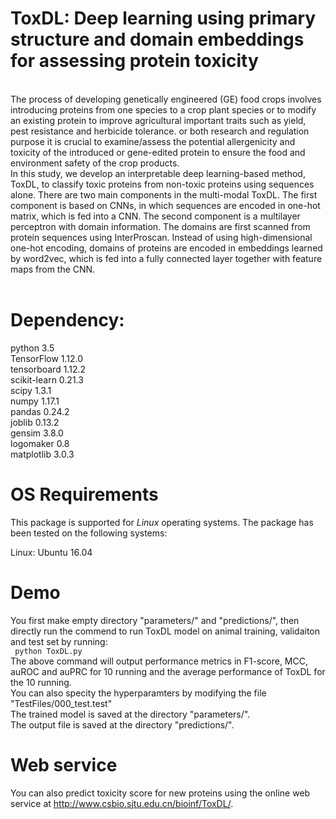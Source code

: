 # ToxDL: Deep learning using primary structure and domain embeddings for assessing protein toxicity
<br>
The process of developing genetically engineered (GE) food crops involves introducing proteins from one species to a crop plant species or to modify an existing protein to improve agricultural important traits such as yield, pest resistance and herbicide tolerance. or both research and regulation purpose it is crucial to examine/assess the potential allergenicity and toxicity of the introduced or gene-edited protein to ensure the food and environment safety of the crop products.<br>
In this study, we develop an interpretable deep learning-based method, ToxDL, to classify toxic proteins from non-toxic proteins using sequences alone. There are two main components in the multi-modal ToxDL. The first component is based on CNNs, in which sequences are encoded in one-hot matrix, which is fed into a CNN. The second component is a multilayer perceptron with domain information. The domains are first scanned from protein sequences using InterProscan. Instead of using high-dimensional one-hot encoding, domains of proteins are encoded in embeddings learned by word2vec, which is fed into a fully connected layer together with feature maps from the CNN.
<br>
<br>

# Dependency:
python              3.5 <br>
TensorFlow          1.12.0 <br>
tensorboard         1.12.2 <br>
scikit-learn         0.21.3 <br>
scipy               1.3.1 <br>
numpy               1.17.1 <br>
pandas              0.24.2 <br>
joblib              0.13.2 <br>
gensim              3.8.0 <br>
logomaker           0.8 <br>
matplotlib          3.0.3 <br>


# OS Requirements

This package is supported for *Linux* operating systems. The package has been tested on the following systems:

Linux: Ubuntu 16.04  

# Demo
You first make empty directory "parameters/" and "predictions/", then directly  run the commend to run ToxDL model on animal training, validaiton and test set by running: <br>
``` python ToxDL.py``` 
<br>
The above command will output performance metrics in F1-score, MCC, auROC and auPRC for 10 running and the average performance of ToxDL for the 10 running. <br>
You can also specity the hyperparamters by modifying the file "TestFiles/000_test.test"<br>
The trained model is saved at the directory "parameters/". <br>
The output file is saved at the directory "predictions/". <br>

# Web service
You can also predict toxicity score for new proteins using the online web service at http://www.csbio.sjtu.edu.cn/bioinf/ToxDL/. <br>
